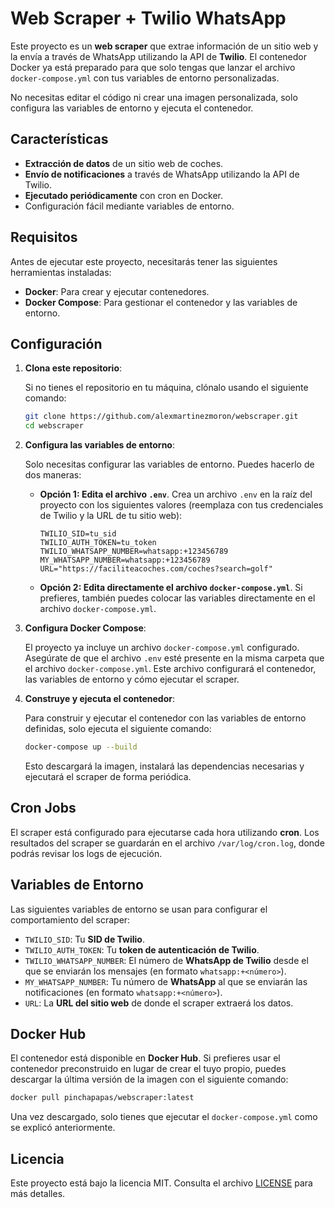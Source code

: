 
# Web Scraper + Twilio WhatsApp

Este proyecto es un **web scraper** que extrae información de un sitio web y la envía a través de WhatsApp utilizando la API de **Twilio**. El contenedor Docker ya está preparado para que solo tengas que lanzar el archivo `docker-compose.yml` con tus variables de entorno personalizadas.

No necesitas editar el código ni crear una imagen personalizada, solo configura las variables de entorno y ejecuta el contenedor.

## Características
- **Extracción de datos** de un sitio web de coches.
- **Envío de notificaciones** a través de WhatsApp utilizando la API de Twilio.
- **Ejecutado periódicamente** con cron en Docker.
- Configuración fácil mediante variables de entorno.

## Requisitos

Antes de ejecutar este proyecto, necesitarás tener las siguientes herramientas instaladas:

- **Docker**: Para crear y ejecutar contenedores.
- **Docker Compose**: Para gestionar el contenedor y las variables de entorno.

## Configuración

1. **Clona este repositorio**:

   Si no tienes el repositorio en tu máquina, clónalo usando el siguiente comando:

   ```bash
   git clone https://github.com/alexmartinezmoron/webscraper.git
   cd webscraper
   ```

2. **Configura las variables de entorno**:

   Solo necesitas configurar las variables de entorno. Puedes hacerlo de dos maneras:

   - **Opción 1: Edita el archivo `.env`**. Crea un archivo `.env` en la raíz del proyecto con los siguientes valores (reemplaza con tus credenciales de Twilio y la URL de tu sitio web):

     ```env
     TWILIO_SID=tu_sid
     TWILIO_AUTH_TOKEN=tu_token
     TWILIO_WHATSAPP_NUMBER=whatsapp:+123456789
     MY_WHATSAPP_NUMBER=whatsapp:+123456789
     URL="https://faciliteacoches.com/coches?search=golf"
     ```

   - **Opción 2: Edita directamente el archivo `docker-compose.yml`**. Si prefieres, también puedes colocar las variables directamente en el archivo `docker-compose.yml`.

3. **Configura Docker Compose**:

   El proyecto ya incluye un archivo `docker-compose.yml` configurado. Asegúrate de que el archivo `.env` esté presente en la misma carpeta que el archivo `docker-compose.yml`. Este archivo configurará el contenedor, las variables de entorno y cómo ejecutar el scraper.

4. **Construye y ejecuta el contenedor**:

   Para construir y ejecutar el contenedor con las variables de entorno definidas, solo ejecuta el siguiente comando:

   ```bash
   docker-compose up --build
   ```

   Esto descargará la imagen, instalará las dependencias necesarias y ejecutará el scraper de forma periódica.

## Cron Jobs

El scraper está configurado para ejecutarse cada hora utilizando **cron**. Los resultados del scraper se guardarán en el archivo `/var/log/cron.log`, donde podrás revisar los logs de ejecución.

## Variables de Entorno

Las siguientes variables de entorno se usan para configurar el comportamiento del scraper:

- `TWILIO_SID`: Tu **SID de Twilio**.
- `TWILIO_AUTH_TOKEN`: Tu **token de autenticación de Twilio**.
- `TWILIO_WHATSAPP_NUMBER`: El número de **WhatsApp de Twilio** desde el que se enviarán los mensajes (en formato `whatsapp:+<número>`).
- `MY_WHATSAPP_NUMBER`: Tu número de **WhatsApp** al que se enviarán las notificaciones (en formato `whatsapp:+<número>`).
- `URL`: La **URL del sitio web** de donde el scraper extraerá los datos.

## Docker Hub

El contenedor está disponible en **Docker Hub**. Si prefieres usar el contenedor preconstruido en lugar de crear el tuyo propio, puedes descargar la última versión de la imagen con el siguiente comando:

```bash
docker pull pinchapapas/webscraper:latest
```

Una vez descargado, solo tienes que ejecutar el `docker-compose.yml` como se explicó anteriormente.

## Licencia

Este proyecto está bajo la licencia MIT. Consulta el archivo [LICENSE](LICENSE) para más detalles.
